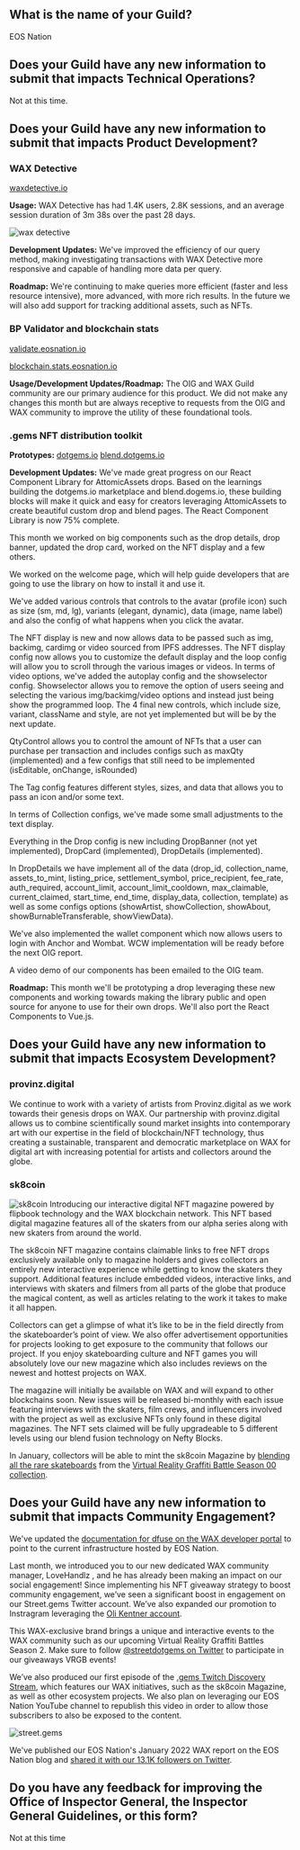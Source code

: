 ## What is the name of your Guild?

EOS Nation

## Does your Guild have any new information to submit that impacts Technical Operations?

Not at this time.

## Does your Guild have any new information to submit that impacts Product Development?

### WAX Detective
[waxdetective.io](https://waxdetective.io/network)

**Usage:** WAX Detective has had 1.4K users, 2.8K sessions, and an average session duration of 3m 38s over the past 28 days.

![wax detective](https://i.imgur.com/2kEnkhi.png)

**Development Updates:** We've improved the efficiency of our query method, making investigating transactions with WAX Detective more responsive and capable of handling more data per query.

**Roadmap:** We're continuing to make queries more efficient (faster and less resource intensive), more advanced, with more rich results. In the future we will also add support for tracking additional assets, such as NFTs. 

### BP Validator and blockchain stats

[validate.eosnation.io](https://validate.eosnation.io/wax/)

[blockchain.stats.eosnation.io](https://blockchain.stats.eosnation.io)

**Usage/Development Updates/Roadmap:** The OIG and WAX Guild community are our primary audience for this product. We did not make any changes this month but are always receptive to requests from the OIG and WAX community to improve the utility of these foundational tools. 

### .gems NFT distribution toolkit

**Prototypes:**
[dotgems.io](https://dotgems.io)
[blend.dotgems.io](https://blend.dotgems.io/wax)

**Development Updates:** We've made great progress on our React Component Library for AttomicAssets drops. Based on the learnings building the dotgems.io marketplace and blend.dogems.io, these building blocks will make it quick and easy for creators leveraging AttomicAssets to create beautiful custom drop and blend pages. The React Component Library is now 75% complete.

This month we worked on big components such as the drop details, drop banner, updated the drop card, worked on the NFT display and a few others.

We worked on the welcome page, which will help guide developers that are going to use the library on how to install it and use it.

We've added various controls that controls to the avatar (profile icon) such as size (sm, md, lg), variants (elegant, dynamic), data (image, name label) and also the config of what happens when  you click the avatar.

The NFT display is new and now allows data to be passed such as img, backimg, cardimg or video sourced from IPFS addresses. The NFT display config now allows you to customize the default display and the loop config will allow you to scroll through the various images or videos.  In terms of video options, we've added the autoplay config and the  showselector config. Showselector allows you to remove the option of users seeing and selecting the various img/backimg/video options and instead just being show the programmed loop. The 4 final new controls, which include size, variant, className and style, are not yet implemented but will be by the next update.

QtyControl allows you to control the amount of NFTs that a user can purchase per transaction and includes configs such as maxQty (implemented) and a few configs that still need to be implemented (isEditable, onChange, isRounded)

The Tag config features different styles, sizes, and data that allows you to pass an icon and/or some text.

In terms of Collection configs, we've made some small adjustments to the text display.

Everything in the Drop config is new including DropBanner (not yet implemented), DropCard (implemented), DropDetails (implemented).

In DropDetails we have implement all of the data (drop_id, collection_name, assets_to_mint, listing_price, settlement_symbol, price_recipient, fee_rate, auth_required, account_limit, account_limit_cooldown, max_claimable, current_claimed, start_time, end_time, display_data, collection, template)  as well as some configs options (showArtist, showCollection, showAbout, showBurnableTransferable, showViewData).

We've also implemented the wallet component which now allows users to login with Anchor and Wombat. WCW implementation will be ready before the next OIG report.

A video demo of our components has been emailed to the OIG team. 

**Roadmap:** This month we'll be prototyping a drop leveraging these new components and working towards making the library public and open source for anyone to use for their own drops. We'll also port the React Components to Vue.js. 

## Does your Guild have any new information to submit that impacts Ecosystem Development?

### provinz.digital
We continue to work with a variety of artists from Provinz.digital as we work towards their genesis drops on WAX. Our partnership with provinz.digital allows us to combine scientifically sound market insights into contemporary art with our expertise in the field of blockchain/NFT technology, thus creating a sustainable, transparent and democratic marketplace on WAX for digital art with increasing potential for artists and collectors around the globe.

### sk8coin
![sk8coin](https://i0.wp.com/eosnation.io/wp-content/uploads/2022/01/cover2.png)
Introducing our interactive digital  NFT magazine powered by flipbook technology and the WAX blockchain network. This NFT based digital magazine features all of the skaters from our alpha series along with new skaters from around the world.

The sk8coin NFT magazine contains claimable links to free NFT drops exclusively available only to magazine holders and gives collectors an entirely new interactive experience while getting to know the skaters they support. Additional features include embedded videos, interactive links, and interviews with skaters and filmers from all parts of the globe that produce the magical content, as well as articles relating to the work it takes to make it all happen.

Collectors can get a glimpse of what it’s like to be in the field directly from the skateboarder’s point of view. We also offer advertisement opportunities for projects looking to get exposure to the community that follows our project. If you enjoy skateboarding culture and NFT games you will absolutely love our new magazine which also includes reviews on the newest and hottest projects on WAX.

The magazine will initially be available on WAX and will expand to other blockchains soon. New issues will be released bi-monthly with each issue featuring interviews with the skaters, film crews, and influencers involved with the project as well as exclusive NFTs only found in these digital magazines. The NFT sets claimed will be fully upgradeable to 5 different levels using our blend fusion technology on Nefty Blocks.

In January, collectors will be able to mint the sk8coin Magazine by [blending all the rare skateboards](https://neftyblocks.com/c/skatecoinwax/blends/super) from the [Virtual Reality Graffiti Battle Season 00 collection](https://wax.atomichub.io/drops/79834+79835). 

## Does your Guild have any new information to submit that impacts Community Engagement?
We've updated the [documentation for dfuse on the WAX developer portal](https://developer.wax.io/docs/api-reference/dfuse/) to point to the current infrastructure hosted by EOS Nation. 

Last month, we introduced you to our new dedicated WAX community manager, LoveHandlz , and he has already been making an impact on our social engagement! Since implementing his NFT giveaway strategy to boost community engagement, we’ve seen a significant boost in engagement on our Street.gems Twitter account. We’ve also expanded our promotion to Instragram leveraging the [Oli Kentner account](https://www.instagram.com/olika_3d/).

This WAX-exclusive brand brings a unique and interactive events to the WAX community such as our upcoming Virtual Reality Graffiti Battles Season 2. Make sure to follow [@streetdotgems on Twitter](https://twitter.com/streetdotgems) to participate in our giveaways VRGB events!

We’ve also produced our first episode of the [.gems Twitch Discovery Stream](https://www.twitch.tv/videos/1262303034), which features our WAX initiatives, such as the sk8coin Magazine, as well as other ecosystem projects. We also plan on leveraging our EOS Nation YouTube channel to republish this video in order to allow those subscribers to also be exposed to the content.

![street.gems](https://i0.wp.com/eosnation.io/wp-content/uploads/2022/01/streetgemtwitterstats.png)

We've published our EOS Nation's January 2022 WAX report on the EOS Nation blog and [shared it with our 13.1K followers on Twitter](https://twitter.com/EOS_Nation/status/1482471692303798275). 

## Do you have any feedback for improving the Office of Inspector General, the Inspector General Guidelines, or this form?

Not at this time
